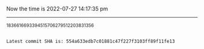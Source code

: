 Now the time is 2022-07-27 14:17:35 pm

---

<small>1836616693394515706279512203831356</small>

```txt

Latest commit SHA is: 554a633edb7c01881c47f227f3103ff89f11fe13
```
